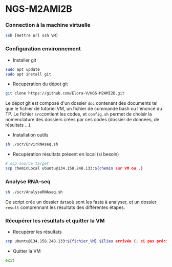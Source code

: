 # NGS-M2AMI2B


<h3> Connection à la machine virtuelle </h3>


```bash
ssh [mettre url ssh VM]
```

<h3> Configuration environnement </h3>

- Installer git

```bash
sudo apt update
sudo apt install git
```
  
- Recupération du dépot git
  
```bash
git clone https://github.com/Elora-V/NGS-M2AMI2B.git
 ```

Le dépot git est composé d'un dossier `doc` contenant des documents tel que le fichier de tutoriel VM, un fichier de commande bash ou l'énoncé du TP. Le fichier `src`contient les codes, et `config.sh` permet de choisir la nomenclature des dossiers crées par ces codes (dossier de données, de résultats ...).

- Installation outils

```bash 
sh ./scr/EnvirRNAseq.sh
```

- Recupération résultats présent en local (si besoin)

```bash
# scp source target
scp cheminLocal ubuntu@134.158.248.133:${chemin sur VM ou .}
```

<h3> Analyse RNA-seq </h3>

```bash 
sh ./scr/AnalyseRNAseq.sh
```

Ce script crée un dossier `data`où sont les fasta à analyser, et un dossier `result` comprennant les résultats des différentes étapes.


<h3> Récupérer les résultats et quitter la VM </h3>

- Recupérer les résultats

```bash
scp ubuntu@134.158.248.133:${fichier_VM} ${lieu arrivée (. si pas précision)} #remplacer url VM
```

- Quitter la VM

```bash
exit
```




